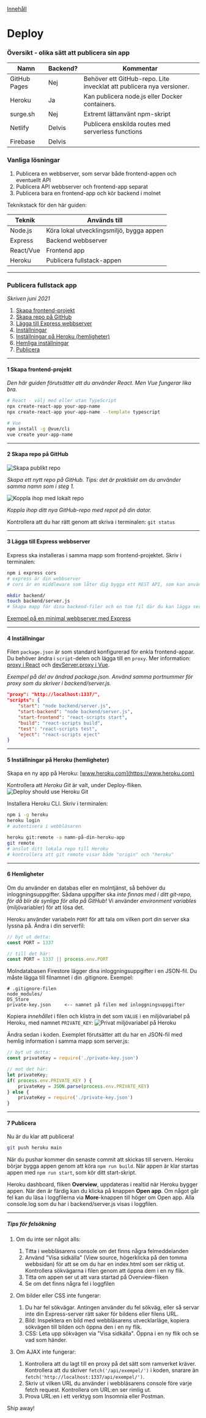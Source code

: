 [Innehåll](README.md)

# Deploy
### Översikt - olika sätt att publicera sin app

|Namn         |Backend? |Kommentar |
|-------------|---------|---|
|GitHub Pages |Nej      |Behöver ett GitHub-repo. Lite invecklat att publicera nya versioner. |
|Heroku       |Ja       |Kan publicera node.js eller Docker containers. |
|surge.sh     |Nej      |Extremt lättanvänt npm-skript |
|Netlify      |Delvis   |Publicera enskilda routes med serverless functions |
|Firebase     |Delvis   | |

### Vanliga lösningar
1. Publicera en webbserver, som servar både frontend-appen och eventuellt API
1. Publicera API webbserver och frontend-app separat
1. Publicera bara en frontend-app och kör backend i molnet

Teknikstack för den här guiden:

|Teknik    |Används till |
|----------|-|
|Node.js   |Köra lokal utvecklingsmiljö, bygga appen |
|Express   |Backend webbserver |
|React/Vue |Frontend app |
|Heroku    |Publicera fullstack-appen

---
### Publicera fullstack app
*Skriven juni 2021*
1. [Skapa frontend-projekt](#1-skapa-frontend-projekt)
1. [Skapa repo på GitHub](#2-skapa-repo-p-github)
1. [Lägga till Express webbserver](#3-lgga-till-express-webbserver)
1. [Inställningar](#4-instllningar)
1. [Inställningar på Heroku (hemligheter)](#5-instllningar-p-heroku-hemligheter)
1. [Hemliga inställningar](#6-hemligheter)
1. [Publicera](#7-publicera)

---
#### 1 Skapa frontend-projekt
*Den här guiden förutsätter att du använder React. Men Vue fungerar lika bra.*
```bash
# React - välj med eller utan TypeScript
npx create-react-app your-app-name
npx create-react-app your-app-name --template typescript

# Vue
npm install -g @vue/cli
vue create your-app-name
```
---

#### 2 Skapa repo på GitHub
![Skapa publikt repo](img/gh-create-repo-1.png)

*Skapa ett nytt repo på GitHub. Tips: det är praktiskt om du använder samma namn som i steg 1.*

![Koppla ihop med lokalt repo](img/gh-create-repo-2.png)

*Koppla ihop ditt nya GitHub-repo med repot på din dator.*

Kontrollera att du har rätt genom att skriva i terminalen: `git status`

---
#### 3 Lägga till Express webbserver
Express ska installeras i samma mapp som frontend-projektet. Skriv i terminalen:
```bash
npm i express cors
# express är din webbserver
# cors är en middleware som låter dig bygga ett REST API, som kan användas av andra webbservrar

mkdir backend/
touch backend/server.js
# Skapa mapp för dina backend-filer och en tom fil där du kan lägga serverkoden
```

[Exempel på en minimal webbserver med Express](https://expressjs.com/en/starter/hello-world.html)

---
#### 4 Inställningar
Filen `package.json` är som standard konfigurerad för enkla frontend-appar. Du behöver ändra i `script`-delen och lägga till en `proxy`. Mer information: [proxy i React](https://create-react-app.dev/docs/proxying-api-requests-in-development/) och [devServer.proxy i Vue](https://cli.vuejs.org/config/#devserver-proxy).

*Exempel på del av ändrad package.json. Använd samma portnummer för proxy som du skriver i backend/server.js.*
```json
"proxy": "http://localhost:1337/",
"scripts": {
	"start": "node backend/server.js",
	"start-backend": "node backend/server.js",
	"start-frontend": "react-scripts start",
    "build": "react-scripts build",
    "test": "react-scripts test",
    "eject": "react-scripts eject"
}
```

---
#### 5 Inställningar på Heroku (hemligheter)
Skapa en ny app på Heroku: [www.heroku.com](https://www.heroku.com)

Kontrollera att *Heroku Git* är valt, under Deploy-fliken.
![Deploy should use Heroku Git](img/3-deploy-settings.png)

Installera Heroku CLI. Skriv i terminalen:
```bash
npm i -g heroku
heroku login
# autentisera i webbläsaren

heroku git:remote -a namn-på-din-heroku-app
git remote
# anslut ditt lokala repo till Heroku
# kontrollera att git remote visar både "origin" och "heroku"
```

---
#### 6 Hemligheter
Om du använder en databas eller en molntjänst, så behöver du inloggningsuppgifter. Sådana uppgifter ska *inte finnas med i ditt git-repo, för då blir de synliga för alla på GitHub!* Vi använder *environment variables* (miljövariabler) för att lösa det.

Heroku använder variabeln `PORT` för att tala om vilken port din server ska lyssna på. Ändra i din serverfil:
```js
// byt ut detta:
const PORT = 1337

// till det här:
const PORT = 1337 || process.env.PORT
```

Molndatabasen Firestore lägger dina inloggningsuppgifter i en JSON-fil. Du måste lägga till filnamnet i din .gitignore. Exempel:
```
# .gitignore-filen
node_modules/
DS_Store
private-key.json     <-- namnet på filen med inloggningsuppgifter
```

Kopiera *innehållet* i filen och klistra in det som `VALUE` i en miljövariabel på Heroku, med namnet `PRIVATE_KEY`:
![Privat miljövariabel på Heroku](img/5-settings-config-vars.png)

Ändra sedan i koden. Exemplet förutsätter att du har en JSON-fil med hemlig information i samma mapp som server.js:
```js
// byt ut detta:
const privateKey = require('./private-key.json')

// mot det här:
let privateKey;
if( process.env.PRIVATE_KEY ) {
	privateKey = JSON.parse(process.env.PRIVATE_KEY)
} else {
	privateKey = require('./private-key.json')
}
```

---
#### 7 Publicera
Nu är du klar att publicera!
```bash
git push heroku main
```
När du pushar kommer din senaste commit att skickas till servern. Heroku börjar bygga appen genom att köra `npm run build`. När appen är klar startas appen med `npm run start`, som kör ditt start-skript.

Heroku dashboard, fliken **Overview**, uppdateras i realtid när Heroku bygger appen. När den är färdig kan du klicka på knappen **Open app**. Om något går fel kan du läsa i loggfilerna via **More**-knappen till höger om Open app. Alla console.log som du har i backend/server.js visas i loggfilen.

---
##### Tips för felsökning
1. Om du inte ser något alls:
	1. Titta i webbläsarens console om det finns några felmeddelanden
	1. Använd "Visa sidkälla" (View source, högerklicka på den tomma webbsidan) för att se om du har en index.html som ser riktig ut. Kontrollera sökvägarna i filen genom att öppna dem i en ny flik.
	1. Titta om appen ser ut att vara startad på Overview-fliken
	1. Se om det finns några fel i loggfilen

1. Om bilder eller CSS inte fungerar:
	1. Du har fel sökvägar. Antingen använder du fel sökväg, eller så servar inte din Express-server rätt saker för bildens eller filens URL.
	1. Bild: Inspektera en bild med webbläsarens utvecklarläge, kopiera sökvägen till bilden och öppna den i en ny flik.
	1. CSS: Leta upp sökvägen via "Visa sidkälla". Öppna i en ny flik och se vad som händer.

1. Om AJAX inte fungerar:
	1. Kontrollera att du lagt till en proxy på det sätt som ramverket kräver. Kontrollera att du skriver `fetch('/api/exempel/')` i koden, snarare än `fetch('http://localhost:1337/api/exempel/')`.
	1. Skriv ut vilken URL du använder i webbläsarens console före varje fetch request. Kontrollera om URL:en ser rimlig ut.
	1. Prova URL:en i ett verktyg som Insomnia eller Postman.

Ship away!
